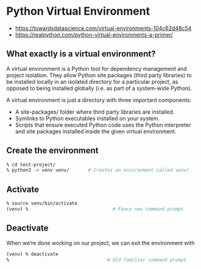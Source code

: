 # Python Virtual Environment

- https://towardsdatascience.com/virtual-environments-104c62d48c54
- https://realpython.com/python-virtual-environments-a-primer/

## What exactly is a virtual environment?

A virtual environment is a Python tool for dependency management and project isolation. They allow Python site packages (third party libraries) to be installed locally in an isolated directory for a particular project, as opposed to being installed globally (i.e. as part of a system-wide Python).

A virtual environment is just a directory with three important components:

- A site-packages/ folder where third party libraries are installed.
- Symlinks to Python executables installed on your system.
- Scripts that ensure executed Python code uses the Python interpreter and site packages installed inside the given virtual environment.

## Create the environment

```sh
% cd test-project/
% python3 -m venv venv/       # Creates an environment called venv/
```

## Activate

```sh
% source venv/bin/activate             
(venv) %                               # Fancy new command prompt
```

## Deactivate

When we’re done working on our project, we can exit the environment with

```sh
(venv) % deactivate
%                                    # Old familiar command prompt
```

